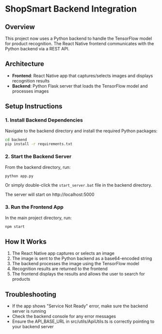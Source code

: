 # ShopSmart Backend Integration

## Overview

This project now uses a Python backend to handle the TensorFlow model for product recognition. The React Native frontend communicates with the Python backend via a REST API.

## Architecture

- **Frontend**: React Native app that captures/selects images and displays recognition results
- **Backend**: Python Flask server that loads the TensorFlow model and processes images

## Setup Instructions

### 1. Install Backend Dependencies

Navigate to the backend directory and install the required Python packages:

```bash
cd backend
pip install -r requirements.txt
```

### 2. Start the Backend Server

From the backend directory, run:

```bash
python app.py
```

Or simply double-click the `start_server.bat` file in the backend directory.

The server will start on http://localhost:5000

### 3. Run the Frontend App

In the main project directory, run:

```bash
npm start
```

## How It Works

1. The React Native app captures or selects an image
2. The image is sent to the Python backend as a base64-encoded string
3. The backend processes the image using the TensorFlow model
4. Recognition results are returned to the frontend
5. The frontend displays the results and allows the user to search for products

## Troubleshooting

- If the app shows "Service Not Ready" error, make sure the backend server is running
- Check the backend console for any error messages
- Ensure the API_BASE_URL in src/utils/ApiUtils.ts is correctly pointing to your backend server